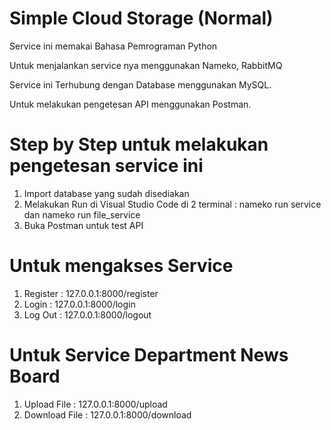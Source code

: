 # Simple Cloud Storage (Normal)

Service ini memakai Bahasa Pemrograman Python

Untuk menjalankan service nya menggunakan Nameko, RabbitMQ

Service ini Terhubung dengan Database menggunakan MySQL.

Untuk melakukan pengetesan API menggunakan Postman.

# Step by Step untuk melakukan pengetesan service ini
1. Import database yang sudah disediakan
2. Melakukan Run di Visual Studio Code di 2 terminal : nameko run service dan nameko run file_service
3. Buka Postman untuk test API

# Untuk mengakses Service
1. Register : 127.0.0.1:8000/register
2. Login    : 127.0.0.1:8000/login
3. Log Out  : 127.0.0.1:8000/logout

# Untuk Service Department News Board
1. Upload File   : 127.0.0.1:8000/upload
2. Download File : 127.0.0.1:8000/download
